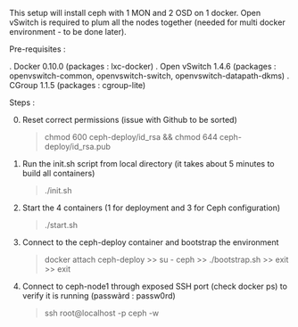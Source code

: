 This setup will install ceph with 1 MON and 2 OSD on 1 docker.
Open vSwitch is required to plum all the nodes together (needed for multi docker environment - to be done later).

Pre-requisites :

. Docker 0.10.0 (packages : lxc-docker)
. Open vSwitch 1.4.6 (packages : openvswitch-common, openvswitch-switch, openvswitch-datapath-dkms)
. CGroup 1.1.5 (packages : cgroup-lite)


Steps :

0. Reset correct permissions (issue with Github to be sorted)
	> chmod 600 ceph-deploy/id_rsa && chmod 644 ceph-deploy/id_rsa.pub 


1. Run the init.sh script from local directory (it takes about 5 minutes to build all containers) 
	> ./init.sh

2. Start the 4 containers (1 for deployment and 3 for Ceph configuration)
	> ./start.sh

3. Connect to the ceph-deploy container and bootstrap the environment
	> docker attach ceph-deploy
		>> su - ceph
		>> ./bootstrap.sh
		>> exit
		>> exit

4. Connect to ceph-node1 through exposed SSH port (check docker ps) to verify it is running (passwàrd : passw0rd)
	> ssh root@localhost -p <exposed port for ceph-node1>
	> ceph -w


